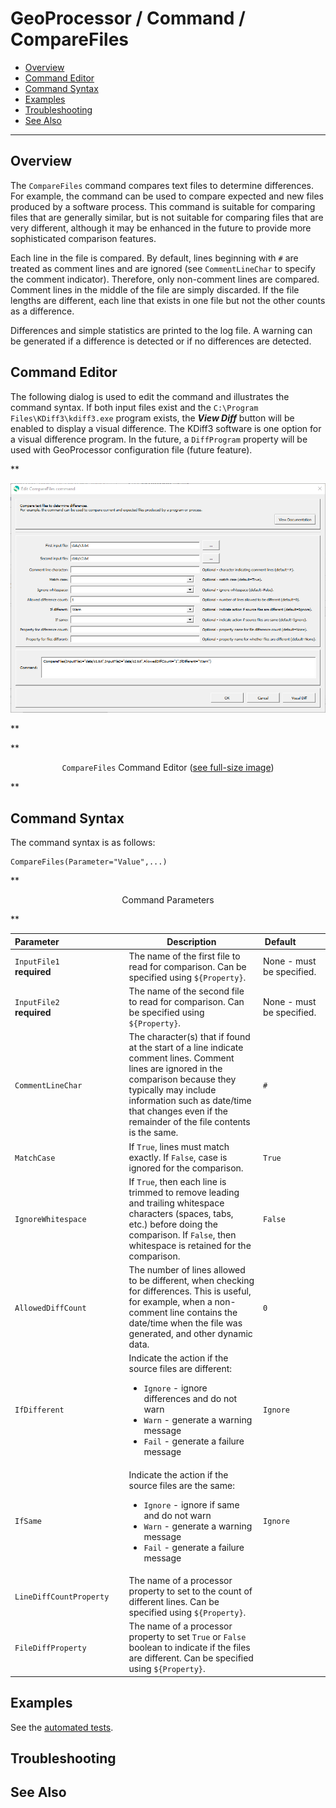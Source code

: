 # GeoProcessor / Command / CompareFiles #

* [Overview](#overview)
* [Command Editor](#command-editor)
* [Command Syntax](#command-syntax)
* [Examples](#examples)
* [Troubleshooting](#troubleshooting)
* [See Also](#see-also)

-------------------------

## Overview ##

The `CompareFiles` command compares text files to determine differences.
For example, the command can be used to compare expected and new files produced by a software process.
This command is suitable for comparing files that are generally similar,
but is not suitable for comparing files that are very different,
although it may be enhanced in the future to provide more sophisticated comparison features.

Each line in the file is compared. By default, lines beginning with `#` are treated as comment lines and are
ignored (see `CommentLineChar` to specify the comment indicator).
Therefore, only non-comment lines are compared.
Comment lines in the middle of the file are simply discarded.
If the file lengths are different, each line that exists in one file but not the other counts as a difference.

Differences and simple statistics are printed to the log file.
A warning can be generated if a difference is detected or if no differences are detected.

## Command Editor ##

The following dialog is used to edit the command and illustrates the command syntax.
If both input files exist and the `C:\Program Files\KDiff3\kdiff3.exe` program exists,
the ***View Diff*** button will be enabled to display a visual difference.
The KDiff3 software is one option for a visual difference program.
In the future, a `DiffProgram` property will be used with GeoProcessor configuration file (future feature).

**<p style="text-align: center;">
![CompareFiles](CompareFiles.png)
</p>**

**<p style="text-align: center;">
`CompareFiles` Command Editor (<a href="../CompareFiles.png">see full-size image</a>)
</p>**

## Command Syntax ##

The command syntax is as follows:

```text
CompareFiles(Parameter="Value",...)
```
**<p style="text-align: center;">
Command Parameters
</p>**

| **Parameter**&nbsp;&nbsp;&nbsp;&nbsp;&nbsp;&nbsp;&nbsp;&nbsp;&nbsp;&nbsp;&nbsp;&nbsp;&nbsp;&nbsp;&nbsp;&nbsp;&nbsp;&nbsp;&nbsp;&nbsp;&nbsp;&nbsp;&nbsp;&nbsp;&nbsp;&nbsp; | **Description** | **Default**&nbsp;&nbsp;&nbsp;&nbsp;&nbsp;&nbsp;&nbsp;&nbsp;&nbsp;&nbsp; |
| --------------|-----------------|----------------- |
| `InputFile1`<br>**required** | The name of the first file to read for comparison.  Can be specified using `${Property}`. | None - must be specified. |
| `InputFile2`<br>**required** | The name of the second file to read for comparison.  Can be specified using `${Property}`. | None - must be specified. |
| `CommentLineChar` | The character(s) that if found at the start of a line indicate comment lines. Comment lines are ignored in the comparison because they typically may include information such as date/time that changes even if the remainder of the file contents is the same. | `#` |
| `MatchCase` | If `True`, lines must match exactly.  If `False`, case is ignored for the comparison. | `True` |
| `IgnoreWhitespace` | If `True`, then each line is trimmed to remove leading and trailing whitespace characters (spaces, tabs, etc.) before doing the comparison.  If `False`, then whitespace is retained for the comparison. | `False` |
| `AllowedDiffCount` | The number of lines allowed to be different, when checking for differences.  This is useful, for example, when a non-comment line contains the date/time when the file was generated, and other dynamic data. | `0` |
| `IfDifferent` | Indicate the action if the source files are different:<ul><li>`Ignore` - ignore differences and do not warn</li><li>`Warn` - generate a warning message</li><li>`Fail` - generate a failure message</li></ul> | `Ignore` |
| `IfSame` | Indicate the action if the source files are the same:<ul><li>`Ignore` - ignore if same and do not warn</li><li>`Warn` - generate a warning message</li><li>`Fail` - generate a failure message</li></ul>| `Ignore` |
| `LineDiffCountProperty` | The name of a processor property to set to the count of different lines.  Can be specified using `${Property}`. | |
| `FileDiffProperty` | The name of a processor property to set `True` or `False` boolean to indicate if the files are different.  Can be specified using `${Property}`. | |

## Examples ##

See the [automated tests](https://github.com/OpenWaterFoundation/owf-app-geoprocessor-python-test/tree/master/test/commands/CompareFiles).

## Troubleshooting ##

## See Also ##
